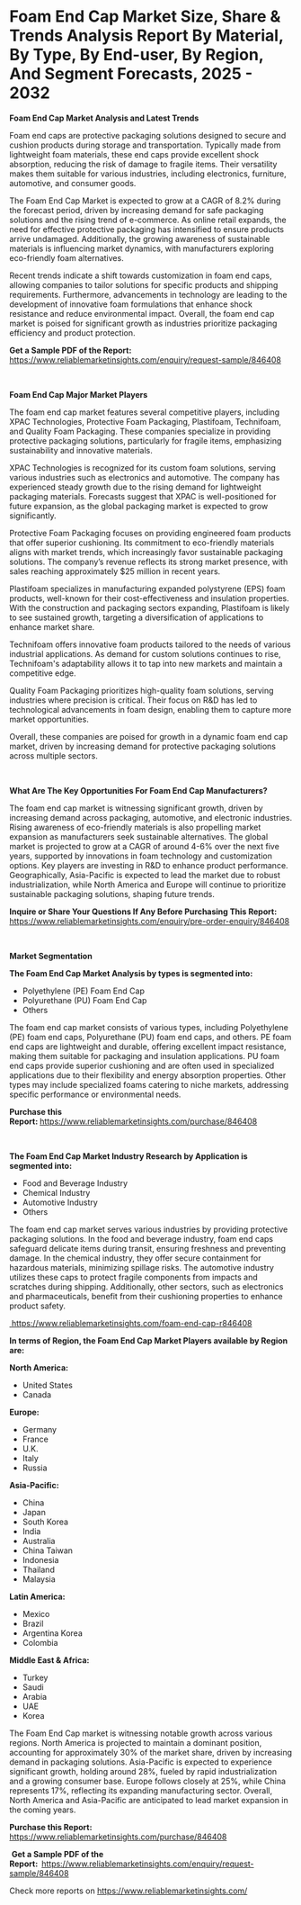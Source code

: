 <p><h1>Foam End Cap Market Size, Share & Trends Analysis Report By Material, By Type, By End-user, By Region, And Segment Forecasts, 2025 - 2032</h1></p><p><strong>Foam End Cap Market Analysis and Latest Trends</strong></p>
<p><p>Foam end caps are protective packaging solutions designed to secure and cushion products during storage and transportation. Typically made from lightweight foam materials, these end caps provide excellent shock absorption, reducing the risk of damage to fragile items. Their versatility makes them suitable for various industries, including electronics, furniture, automotive, and consumer goods.</p><p>The Foam End Cap Market is expected to grow at a CAGR of 8.2% during the forecast period, driven by increasing demand for safe packaging solutions and the rising trend of e-commerce. As online retail expands, the need for effective protective packaging has intensified to ensure products arrive undamaged. Additionally, the growing awareness of sustainable materials is influencing market dynamics, with manufacturers exploring eco-friendly foam alternatives.</p><p>Recent trends indicate a shift towards customization in foam end caps, allowing companies to tailor solutions for specific products and shipping requirements. Furthermore, advancements in technology are leading to the development of innovative foam formulations that enhance shock resistance and reduce environmental impact. Overall, the foam end cap market is poised for significant growth as industries prioritize packaging efficiency and product protection.</p></p>
<p><strong>Get a Sample PDF of the Report:&nbsp;</strong> <a href="https://www.reliablemarketinsights.com/enquiry/request-sample/846408?utm_campaign=3167&utm_medium=2&utm_source=Github&utm_content=ia&utm_term=01042025&utm_id=foam-end-cap">https://www.reliablemarketinsights.com/enquiry/request-sample/846408</a></p>
<p>&nbsp;</p>
<p><strong>Foam End Cap Major Market Players</strong></p>
<p><p>The foam end cap market features several competitive players, including XPAC Technologies, Protective Foam Packaging, Plastifoam, Technifoam, and Quality Foam Packaging. These companies specialize in providing protective packaging solutions, particularly for fragile items, emphasizing sustainability and innovative materials.</p><p>XPAC Technologies is recognized for its custom foam solutions, serving various industries such as electronics and automotive. The company has experienced steady growth due to the rising demand for lightweight packaging materials. Forecasts suggest that XPAC is well-positioned for future expansion, as the global packaging market is expected to grow significantly.</p><p>Protective Foam Packaging focuses on providing engineered foam products that offer superior cushioning. Its commitment to eco-friendly materials aligns with market trends, which increasingly favor sustainable packaging solutions. The company’s revenue reflects its strong market presence, with sales reaching approximately $25 million in recent years.</p><p>Plastifoam specializes in manufacturing expanded polystyrene (EPS) foam products, well-known for their cost-effectiveness and insulation properties. With the construction and packaging sectors expanding, Plastifoam is likely to see sustained growth, targeting a diversification of applications to enhance market share.</p><p>Technifoam offers innovative foam products tailored to the needs of various industrial applications. As demand for custom solutions continues to rise, Technifoam's adaptability allows it to tap into new markets and maintain a competitive edge.</p><p>Quality Foam Packaging prioritizes high-quality foam solutions, serving industries where precision is critical. Their focus on R&D has led to technological advancements in foam design, enabling them to capture more market opportunities.</p><p>Overall, these companies are poised for growth in a dynamic foam end cap market, driven by increasing demand for protective packaging solutions across multiple sectors.</p></p>
<p>&nbsp;</p>
<p><strong>What Are The Key Opportunities For Foam End Cap Manufacturers?</strong></p>
<p><p>The foam end cap market is witnessing significant growth, driven by increasing demand across packaging, automotive, and electronic industries. Rising awareness of eco-friendly materials is also propelling market expansion as manufacturers seek sustainable alternatives. The global market is projected to grow at a CAGR of around 4-6% over the next five years, supported by innovations in foam technology and customization options. Key players are investing in R&D to enhance product performance. Geographically, Asia-Pacific is expected to lead the market due to robust industrialization, while North America and Europe will continue to prioritize sustainable packaging solutions, shaping future trends.</p></p>
<p><strong>Inquire or Share Your Questions If Any Before Purchasing This Report:</strong> <a href="https://www.reliablemarketinsights.com/enquiry/pre-order-enquiry/846408?utm_campaign=3167&utm_medium=2&utm_source=Github&utm_content=ia&utm_term=01042025&utm_id=foam-end-cap">https://www.reliablemarketinsights.com/enquiry/pre-order-enquiry/846408</a></p>
<p>&nbsp;</p>
<p><strong>Market Segmentation</strong></p>
<p><strong>The Foam End Cap Market Analysis by types is segmented into:</strong></p>
<p><ul><li>Polyethylene (PE) Foam End Cap</li><li>Polyurethane (PU) Foam End Cap</li><li>Others</li></ul></p>
<p><p>The foam end cap market consists of various types, including Polyethylene (PE) foam end caps, Polyurethane (PU) foam end caps, and others. PE foam end caps are lightweight and durable, offering excellent impact resistance, making them suitable for packaging and insulation applications. PU foam end caps provide superior cushioning and are often used in specialized applications due to their flexibility and energy absorption properties. Other types may include specialized foams catering to niche markets, addressing specific performance or environmental needs.</p></p>
<p><strong>Purchase this Report:&nbsp;</strong><a href="https://www.reliablemarketinsights.com/purchase/846408?utm_campaign=3167&utm_medium=2&utm_source=Github&utm_content=ia&utm_term=01042025&utm_id=foam-end-cap">https://www.reliablemarketinsights.com/purchase/846408</a></p>
<p>&nbsp;</p>
<p><strong>The Foam End Cap Market Industry Research by Application is segmented into:</strong></p>
<p><ul><li>Food and Beverage Industry</li><li>Chemical Industry</li><li>Automotive Industry</li><li>Others</li></ul></p>
<p><p>The foam end cap market serves various industries by providing protective packaging solutions. In the food and beverage industry, foam end caps safeguard delicate items during transit, ensuring freshness and preventing damage. In the chemical industry, they offer secure containment for hazardous materials, minimizing spillage risks. The automotive industry utilizes these caps to protect fragile components from impacts and scratches during shipping. Additionally, other sectors, such as electronics and pharmaceuticals, benefit from their cushioning properties to enhance product safety.</p></p>
<p><a href="https://www.reliablemarketinsights.com/foam-end-cap-r846408?utm_campaign=3167&utm_medium=2&utm_source=Github&utm_content=ia&utm_term=01042025&utm_id=foam-end-cap">&nbsp;https://www.reliablemarketinsights.com/foam-end-cap-r846408</a></p>
<p><strong>In terms of Region, the Foam End Cap Market Players available by Region are:</strong></p>
<p>
    <p> <strong> North America: </strong>
        <ul>
            <li>United States</li>
            <li>Canada</li>
        </ul>
        </p> 
    <p> <strong> Europe: </strong>
        <ul>
            <li>Germany</li>
            <li>France</li>
            <li>U.K.</li>
            <li>Italy</li>
            <li>Russia</li>
        </ul>
        </p> 
    <p> <strong> Asia-Pacific: </strong>
        <ul>
            <li>China</li>
            <li>Japan</li>
            <li>South Korea</li>
            <li>India</li>
            <li>Australia</li>
            <li>China Taiwan</li>
            <li>Indonesia</li>
            <li>Thailand</li>
            <li>Malaysia</li>
        </ul>
        </p> 
    <p> <strong> Latin America: </strong>
        <ul>
            <li>Mexico</li>
            <li>Brazil</li>
            <li>Argentina Korea</li>
            <li>Colombia</li>
        </ul>
        </p> 
    <p> <strong> Middle East & Africa: </strong>
        <ul>
            <li>Turkey</li>
            <li>Saudi</li>
            <li>Arabia</li>
            <li>UAE</li>
            <li>Korea</li>
        </ul>
    </p>
    </p>
<p><p>The Foam End Cap market is witnessing notable growth across various regions. North America is projected to maintain a dominant position, accounting for approximately 30% of the market share, driven by increasing demand in packaging solutions. Asia-Pacific is expected to experience significant growth, holding around 28%, fueled by rapid industrialization and a growing consumer base. Europe follows closely at 25%, while China represents 17%, reflecting its expanding manufacturing sector. Overall, North America and Asia-Pacific are anticipated to lead market expansion in the coming years.</p></p>
<p><strong>Purchase this Report: </strong><a href="https://www.reliablemarketinsights.com/purchase/846408?utm_campaign=3167&utm_medium=2&utm_source=Github&utm_content=ia&utm_term=01042025&utm_id=foam-end-cap">https://www.reliablemarketinsights.com/purchase/846408</a></p>
<p>&nbsp;<strong>Get a Sample PDF of the Report:&nbsp;&nbsp;</strong><a href="https://www.reliablemarketinsights.com/enquiry/request-sample/846408?utm_campaign=3167&utm_medium=2&utm_source=Github&utm_content=ia&utm_term=01042025&utm_id=foam-end-cap">https://www.reliablemarketinsights.com/enquiry/request-sample/846408</a></p>
<p><strong></strong></p>
<p>Check more reports on <a href="https://www.reliablemarketinsights.com/?utm_campaign=3167&utm_medium=2&utm_source=Github&utm_content=ia&utm_term=01042025&utm_id=foam-end-cap">https://www.reliablemarketinsights.com/</a></p>